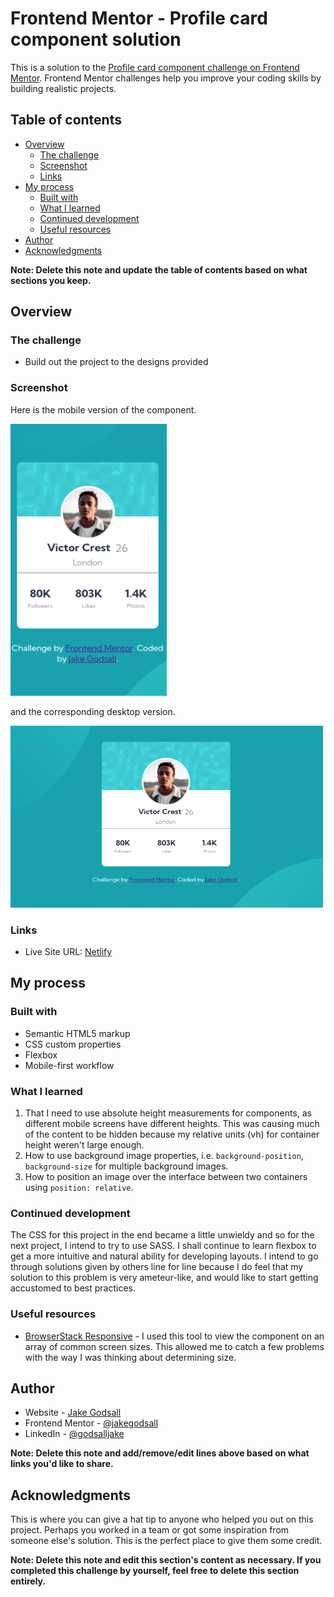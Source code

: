 # Frontend Mentor - Profile card component solution

This is a solution to the [Profile card component challenge on Frontend Mentor](https://www.frontendmentor.io/challenges/profile-card-component-cfArpWshJ). Frontend Mentor challenges help you improve your coding skills by building realistic projects. 

## Table of contents

- [Overview](#overview)
  - [The challenge](#the-challenge)
  - [Screenshot](#screenshot)
  - [Links](#links)
- [My process](#my-process)
  - [Built with](#built-with)
  - [What I learned](#what-i-learned)
  - [Continued development](#continued-development)
  - [Useful resources](#useful-resources)
- [Author](#author)
- [Acknowledgments](#acknowledgments)

**Note: Delete this note and update the table of contents based on what sections you keep.**

## Overview

### The challenge

- Build out the project to the designs provided

### Screenshot

Here is the mobile version of the component.

<img src="first-mobile.png" alt="mobile version" style="width: 250px">

and the corresponding desktop version.

<img src="first-desktop.png" alt="desktop version" style="width: 500px">

### Links

- Live Site URL: [Netlify](https://your-live-site-url.com)

## My process

### Built with

- Semantic HTML5 markup
- CSS custom properties
- Flexbox
- Mobile-first workflow


### What I learned

1. That I need to use absolute height measurements for components, as different mobile screens have different heights. This was causing much of the content to be hidden because my relative units (vh) for container height weren't large enough.
2. How to use background image properties, i.e. `background-position`, `background-size` for multiple background images.
3. How to position an image over the interface between two containers using `position: relative`.


### Continued development

The CSS for this project in the end became a little unwieldy and so for the next project, I intend to try to use SASS. I shall continue to learn flexbox to get a more intuitive and natural ability for developing layouts. I intend to go through solutions given by others line for line because I do feel that my solution to this problem is very ameteur-like, and would like to start getting accustomed to best practices.

### Useful resources

- [BrowserStack Responsive](https://www.browserstack.com/responsive) - I used this tool to view the component on an array of common screen sizes. This allowed me to catch a few problems with the way I was thinking about determining size.

## Author

- Website - [Jake Godsall](https://jakegodsall.com)
- Frontend Mentor - [@jakegodsall](https://www.frontendmentor.io/profile/jakegodsall)
- LinkedIn - [@godsalljake](https://www.linkedin.com/in/godsalljake/)

**Note: Delete this note and add/remove/edit lines above based on what links you'd like to share.**

## Acknowledgments

This is where you can give a hat tip to anyone who helped you out on this project. Perhaps you worked in a team or got some inspiration from someone else's solution. This is the perfect place to give them some credit.

**Note: Delete this note and edit this section's content as necessary. If you completed this challenge by yourself, feel free to delete this section entirely.**
